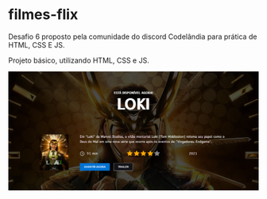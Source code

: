 # filmes-flix
Desafio 6 proposto pela comunidade do discord Codelândia para prática de HTML, CSS E JS.

Projeto básico, utilizando HTML, CSS e JS.

![Imagens do projeto](./images/preview-full-desktop.png)
